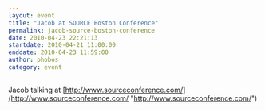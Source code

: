 ```yaml
---
layout: event
title: "Jacob at SOURCE Boston Conference"
permalink: jacob-source-boston-conference
date: 2010-04-23 22:21:13
startdate: 2010-04-21 11:00:00
enddate: 2010-04-23 11:59:00
author: phobos
category: event
---
```


Jacob talking at [http://www.sourceconference.com/](http://www.sourceconference.com/ "http://www.sourceconference.com/")
